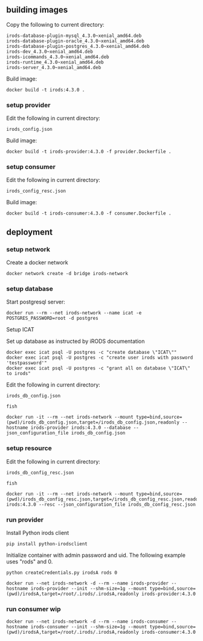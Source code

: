 ## building images
Copy the following to current directory:
```
irods-database-plugin-mysql_4.3.0~xenial_amd64.deb
irods-database-plugin-oracle_4.3.0~xenial_amd64.deb
irods-database-plugin-postgres_4.3.0~xenial_amd64.deb
irods-dev_4.3.0~xenial_amd64.deb
irods-icommands_4.3.0~xenial_amd64.deb
irods-runtime_4.3.0~xenial_amd64.deb
irods-server_4.3.0~xenial_amd64.deb
```
Build image:
```
docker build -t irods:4.3.0 .
```

### setup provider

Edit the following in current directory:
```
irods_config.json
```
Build image:
```
docker build -t irods-provider:4.3.0 -f provider.Dockerfile .
```

### setup consumer

Edit the following in current directory:
```
irods_config_resc.json
```
Build image:
```
docker build -t irods-consumer:4.3.0 -f consumer.Dockerfile .
```


## deployment
### setup network

Create a docker network
```
docker network create -d bridge irods-network
```

### setup database
Start postgresql server:
```
docker run --rm --net irods-network --name icat -e POSTGRES_PASSWORD=root -d postgres
```

Setup ICAT 

Set up database as instructed by iRODS documentation
```
docker exec icat psql -U postgres -c "create database \"ICAT\""
docker exec icat psql -U postgres -c "create user irods with password 'testpassword'"
docker exec icat psql -U postgres -c "grant all on database \"ICAT\" to irods"
```

Edit the following in current directory:
```
irods_db_config.json
```
`fish`
```
docker run -it --rm --net irods-network --mount type=bind,source=(pwd)/irods_db_config.json,target=/irods_db_config.json,readonly --hostname irods-provider irods:4.3.0 --database --json_configuration_file irods_db_config.json
```


### setup resource
Edit the following in current directory:
```
irods_db_config_resc.json
```
`fish`
```
docker run -it --rm --net irods-network --mount type=bind,source=(pwd)/irods_db_config_resc.json,target=/irods_db_config_resc.json,readonly irods:4.3.0 --resc --json_configuration_file irods_db_config_resc.json
```


### run provider

Install Python irods client
```
pip install python-irodsclient
```
Initialize container with admin password and uid. The following example uses "rods" and 0.
```
python createCredentials.py irodsA rods 0
```

```
docker run --net irods-network -d --rm --name irods-provider --hostname irods-provider --init --shm-size=1g --mount type=bind,source=(pwd)/irodsA,target=/root/.irods/.irodsA,readonly irods-provider:4.3.0
```
### run consumer wip
```
docker run --net irods-network -d --rm --name irods-consumer --hostname irods-consumer --init --shm-size=1g --mount type=bind,source=(pwd)/irodsA,target=/root/.irods/.irodsA,readonly irods-consumer:4.3.0
```
